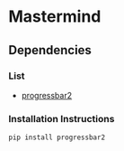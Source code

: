 # Mastermind
## Dependencies
### List
* [progressbar2](https://progressbar-2.readthedocs.io/en/stable/)
### Installation Instructions
    pip install progressbar2